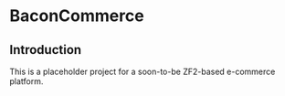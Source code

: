 BaconCommerce
=============

Introduction
------------
This is a placeholder project for a soon-to-be ZF2-based e-commerce platform.

